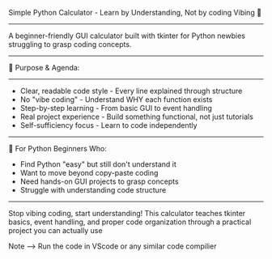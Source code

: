 Simple Python Calculator - Learn by Understanding, Not by coding Vibing 🧮
_______________________________________________________________________________________________________________________________________
A beginner-friendly GUI calculator built with tkinter for Python newbies struggling to grasp coding concepts.
__________________________________________________________________________________________________________________________
🎯 Purpose & Agenda:
_________________________________________________________________________________
* Clear, readable code style - Every line explained through structure
* No "vibe coding" - Understand WHY each function exists
* Step-by-step learning - From basic GUI to event handling
* Real project experience - Build something functional, not just tutorials
* Self-sufficiency focus - Learn to code independently
_____________________________________________________________________________________________________________
🚀 For Python Beginners Who:
* Find Python "easy" but still don't understand it
* Want to move beyond copy-paste coding
* Need hands-on GUI projects to grasp concepts
* Struggle with understanding code structure
___________________________________________________________________________________________
Stop vibing coding, start understanding! This calculator teaches tkinter basics, event handling, and proper code organization through a practical project you can actually use

Note --> Run the code in VScode or any similar code compilier
